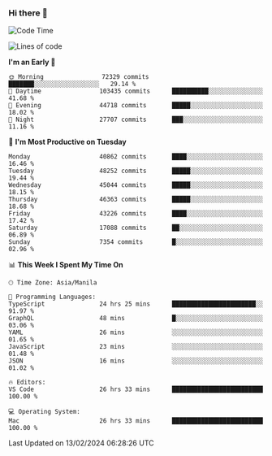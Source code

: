 ### Hi there 👋

<!--START_SECTION:waka-->
![Code Time](http://img.shields.io/badge/Code%20Time-4%2C871%20hrs%2024%20mins-blue)

![Lines of code](https://img.shields.io/badge/From%20Hello%20World%20I%27ve%20Written-110.5%20million%20lines%20of%20code-blue)

**I'm an Early 🐤** 

```text
🌞 Morning                72329 commits       ███████░░░░░░░░░░░░░░░░░░   29.14 % 
🌆 Daytime                103435 commits      ██████████░░░░░░░░░░░░░░░   41.68 % 
🌃 Evening                44718 commits       █████░░░░░░░░░░░░░░░░░░░░   18.02 % 
🌙 Night                  27707 commits       ███░░░░░░░░░░░░░░░░░░░░░░   11.16 % 
```
📅 **I'm Most Productive on Tuesday** 

```text
Monday                   40862 commits       ████░░░░░░░░░░░░░░░░░░░░░   16.46 % 
Tuesday                  48252 commits       █████░░░░░░░░░░░░░░░░░░░░   19.44 % 
Wednesday                45044 commits       █████░░░░░░░░░░░░░░░░░░░░   18.15 % 
Thursday                 46363 commits       █████░░░░░░░░░░░░░░░░░░░░   18.68 % 
Friday                   43226 commits       ████░░░░░░░░░░░░░░░░░░░░░   17.42 % 
Saturday                 17088 commits       ██░░░░░░░░░░░░░░░░░░░░░░░   06.89 % 
Sunday                   7354 commits        █░░░░░░░░░░░░░░░░░░░░░░░░   02.96 % 
```


📊 **This Week I Spent My Time On** 

```text
🕑︎ Time Zone: Asia/Manila

💬 Programming Languages: 
TypeScript               24 hrs 25 mins      ███████████████████████░░   91.97 % 
GraphQL                  48 mins             █░░░░░░░░░░░░░░░░░░░░░░░░   03.06 % 
YAML                     26 mins             ░░░░░░░░░░░░░░░░░░░░░░░░░   01.65 % 
JavaScript               23 mins             ░░░░░░░░░░░░░░░░░░░░░░░░░   01.48 % 
JSON                     16 mins             ░░░░░░░░░░░░░░░░░░░░░░░░░   01.02 % 

🔥 Editors: 
VS Code                  26 hrs 33 mins      █████████████████████████   100.00 % 

💻 Operating System: 
Mac                      26 hrs 33 mins      █████████████████████████   100.00 % 
```


 Last Updated on 13/02/2024 06:28:26 UTC
<!--END_SECTION:waka-->


<!--
**rad182/rad182** is a ✨ _special_ ✨ repository because its `README.md` (this file) appears on your GitHub profile.

Here are some ideas to get you started:

- 🔭 I’m currently working on ...
- 🌱 I’m currently learning ...
- 👯 I’m looking to collaborate on ...
- 🤔 I’m looking for help with ...
- 💬 Ask me about ...
- 📫 How to reach me: ...
- 😄 Pronouns: ...
- ⚡ Fun fact: ...
-->
